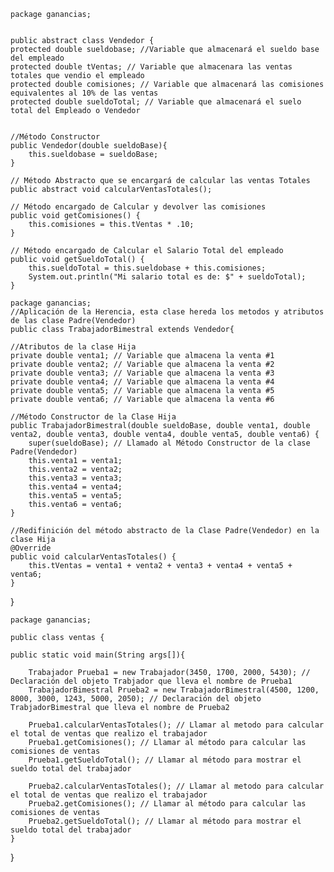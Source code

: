 
    package ganancias;


    public abstract class Vendedor {
    protected double sueldobase; //Variable que almacenará el sueldo base del empleado
    protected double tVentas; // Variable que almacenara las ventas totales que vendio el empleado
    protected double comisiones; // Variable que almacenará las comisiones equivalentes al 10% de las ventas
    protected double sueldoTotal; // Variable que almacenará el suelo total del Empleado o Vendedor


    //Método Constructor
    public Vendedor(double sueldoBase){
        this.sueldobase = sueldoBase;
    }

    // Método Abstracto que se encargará de calcular las ventas Totales
    public abstract void calcularVentasTotales();

    // Método encargado de Calcular y devolver las comisiones
    public void getComisiones() {
        this.comisiones = this.tVentas * .10;
    }

    // Método encargado de Calcular el Salario Total del empleado
    public void getSueldoTotal() {
        this.sueldoTotal = this.sueldobase + this.comisiones;
        System.out.println("Mi salario total es de: $" + sueldoTotal);
    }
    
    package ganancias;
    //Aplicación de la Herencia, esta clase hereda los metodos y atributos de las clase Padre(Vendedor)
    public class TrabajadorBimestral extends Vendedor{

    //Atributos de la clase Hija
    private double venta1; // Variable que almacena la venta #1
    private double venta2; // Variable que almacena la venta #2
    private double venta3; // Variable que almacena la venta #3
    private double venta4; // Variable que almacena la venta #4
    private double venta5; // Variable que almacena la venta #5
    private double venta6; // Variable que almacena la venta #6

    //Método Constructor de la Clase Hija
    public TrabajadorBimestral(double sueldoBase, double venta1, double venta2, double venta3, double venta4, double venta5, double venta6) {
        super(sueldoBase); // Llamado al Método Constructor de la clase Padre(Vendedor)
        this.venta1 = venta1;
        this.venta2 = venta2;
        this.venta3 = venta3;
        this.venta4 = venta4;
        this.venta5 = venta5;
        this.venta6 = venta6;
    }

    //Redifinición del método abstracto de la Clase Padre(Vendedor) en la clase Hija
    @Override
    public void calcularVentasTotales() {
        this.tVentas = venta1 + venta2 + venta3 + venta4 + venta5 + venta6;
    }
}

    package ganancias;

    public class ventas {

    public static void main(String args[]){

        Trabajador Prueba1 = new Trabajador(3450, 1700, 2000, 5430); // Declaración del objeto Trabjador que lleva el nombre de Prueba1
        TrabajadorBimestral Prueba2 = new TrabajadorBimestral(4500, 1200, 8000, 3000, 1243, 5000, 2050); // Declaración del objeto TrabjadorBimestral que lleva el nombre de Prueba2

        Prueba1.calcularVentasTotales(); // Llamar al metodo para calcular el total de ventas que realizo el trabajador
        Prueba1.getComisiones(); // Llamar al método para calcular las comisiones de ventas
        Prueba1.getSueldoTotal(); // Llamar al método para mostrar el sueldo total del trabajador

        Prueba2.calcularVentasTotales(); // Llamar al metodo para calcular el total de ventas que realizo el trabajador
        Prueba2.getComisiones(); // Llamar al método para calcular las comisiones de ventas
        Prueba2.getSueldoTotal(); // Llamar al método para mostrar el sueldo total del trabajador
    }


}
